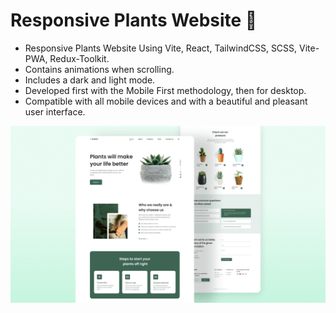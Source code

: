 # Responsive Plants Website 🎍 

- Responsive Plants Website Using Vite, React, TailwindCSS, SCSS, Vite-PWA, Redux-Toolkit.
- Contains animations when scrolling.
- Includes a dark and light mode.
- Developed first with the Mobile First methodology, then for desktop.
- Compatible with all mobile devices and with a beautiful and pleasant user interface.

![plants website](/preview.png)
